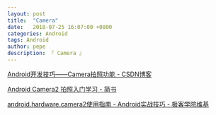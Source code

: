 ```yaml
---
layout: post
title:  "Camera"
date:   2018-07-25 16:07:00 +0800
categories: Android
tags: Android
author: pepe
description: 『 Camera 』
---
```


[Android开发技巧——Camera拍照功能 - CSDN博客](https://blog.csdn.net/maosidiaoxian/article/details/50774501)

[Android Camera2 拍照入门学习 - 简书](https://www.jianshu.com/p/7f766eb2f4e7)

[android.hardware.camera2使用指南 - Android实战技巧 - 极客学院维基](http://wiki.jikexueyuan.com/project/android-actual-combat-skills/android-hardware-camera2-operating-guide.html)

